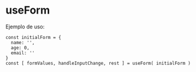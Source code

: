 # useForm

Ejemplo de uso:
```JS
const initialForm = {
  name: '',
  age: 0,
  email: ''
}
const [ formValues, handleInputChange, rest ] = useForm( initialForm )

```
